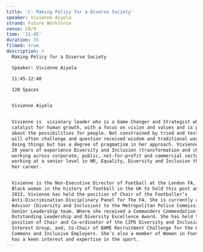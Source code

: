 ```yaml
---
title: 'C: Making Policy for a Diverse Society'
speaker: Vivienne Aiyela
strand: Future Workforce
venue: C8/9
time: '11:45'
duration: 55
filmed: true
description: >
  Making Policy for a Diverse Society

  Speaker: Vivienne Aiyela

  11:45-12:40

  120 Spaces


  Vivienne Aiyela


  Vivienne is  visionary leader who is a Game Changer and Strategist who is a
  catalyst for human growth, with a focus on vision and values and is passionate
  about the possibilities for people. Not constrained by tried and tested and
  will often challenge and question received wisdom and traditional ways of
  doing things but has a degree of pragmatism in her approach. Vivienne has over
  20 years of experience Diversity and Inclusion (transformation and change)
  working across corporate, public, not-for-profit and commercial sectors
  working at a senior level in HR, Equality, Diversity and Inclusion throughout
  her career. 


  Vivienne is the Non-Executive Director of Football at the London FA, the first
  Black woman in the history of football in the UK to hold this post and since
  2013, Vivienne has held the position of Chair of the Footballer’s
  Anti-Discrimination Disciplinary Panel for The FA. She is currently also an
  Advisor (Diversity and Inclusion) to the Metropolitan Police Commissioner and
  Senior Leadership team. Where she received a Commanders Commendation for
  Outstanding Leadership and Diversity Excellence Award. She has held the
  position of Chair and Co-ordinator of the CIPD Diversity and Inclusion Special
  Interest Group, and, Co-Chair of BAME Recruitment Challenge for the House of
  Commons and Inclusive Employers. She’s also a member of Women in Football and
  has a keen interest and expertise in the sport.
---
```


